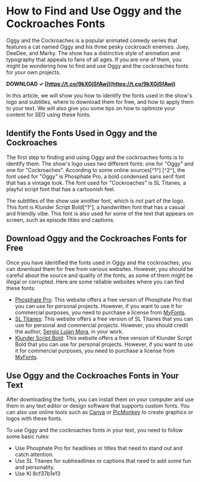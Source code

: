 # How to Find and Use Oggy and the Cockroaches Fonts
 
Oggy and the Cockroaches is a popular animated comedy series that features a cat named Oggy and his three pesky cockroach enemies: Joey, DeeDee, and Marky. The show has a distinctive style of animation and typography that appeals to fans of all ages. If you are one of them, you might be wondering how to find and use Oggy and the cockroaches fonts for your own projects.
 
**DOWNLOAD ✓ [https://t.co/9kXGjSfAwj](https://t.co/9kXGjSfAwj)**


 
In this article, we will show you how to identify the fonts used in the show's logo and subtitles, where to download them for free, and how to apply them to your text. We will also give you some tips on how to optimize your content for SEO using these fonts.
  
## Identify the Fonts Used in Oggy and the Cockroaches
 
The first step to finding and using Oggy and the cockroaches fonts is to identify them. The show's logo uses two different fonts: one for "Oggy" and one for "Cockroaches". According to some online sources[^1^] [^2^], the font used for "Oggy" is Phosphate Pro, a bold condensed sans serif font that has a vintage look. The font used for "Cockroaches" is SL Titanes, a playful script font that has a cartoonish feel.
 
The subtitles of the show use another font, which is not part of the logo. This font is Klunder Script Bold[^1^], a handwritten font that has a casual and friendly vibe. This font is also used for some of the text that appears on screen, such as episode titles and captions.
  
## Download Oggy and the Cockroaches Fonts for Free
 
Once you have identified the fonts used in Oggy and the cockroaches, you can download them for free from various websites. However, you should be careful about the source and quality of the fonts, as some of them might be illegal or corrupted. Here are some reliable websites where you can find these fonts:
 
- [Phosphate Pro](https://www.dafont.com/phosphate.font): This website offers a free version of Phosphate Pro that you can use for personal projects. However, if you want to use it for commercial purposes, you need to purchase a license from [MyFonts](https://www.myfonts.com/fonts/redrooster/phosphate-pro/).
- [SL Titanes](https://www.dafont.com/titanes.font): This website offers a free version of SL Titanes that you can use for personal and commercial projects. However, you should credit the author, [Sergio Lujan Mora](https://www.dafont.com/profile.php?user=1010999), in your work.
- [Klunder Script Bold](https://www.dafont.com/klunder-script.font): This website offers a free version of Klunder Script Bold that you can use for personal projects. However, if you want to use it for commercial purposes, you need to purchase a license from [MyFonts](https://www.myfonts.com/fonts/typodermic/klunder-script/).

## Use Oggy and the Cockroaches Fonts in Your Text
 
After downloading the fonts, you can install them on your computer and use them in any text editor or design software that supports custom fonts. You can also use online tools such as [Canva](https://www.canva.com/) or [PicMonkey](https://www.picmonkey.com/) to create graphics or logos with these fonts.
 
To use Oggy and the cockroaches fonts in your text, you need to follow some basic rules:

- Use Phosphate Pro for headlines or titles that need to stand out and catch attention.
- Use SL Titanes for subheadlines or captions that need to add some fun and personality.
- Use Kl 8cf37b1e13


